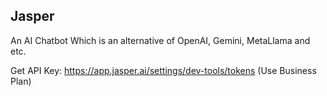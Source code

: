 ## Jasper

An AI Chatbot Which is an alternative of OpenAI, Gemini, MetaLlama and etc.

Get API Key:
https://app.jasper.ai/settings/dev-tools/tokens (Use Business Plan)
